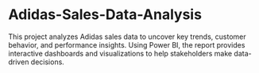 # Adidas-Sales-Data-Analysis
This project analyzes Adidas sales data to uncover key trends, customer behavior, and performance insights. Using Power BI, the report provides interactive dashboards and visualizations to help stakeholders make data-driven decisions.
